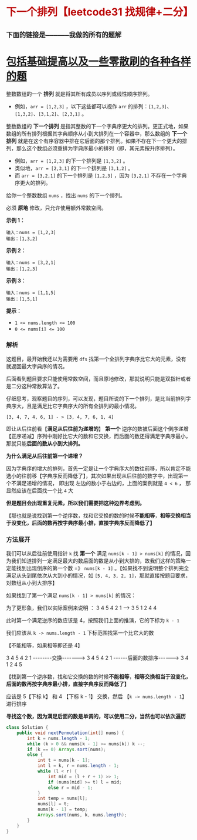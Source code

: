 # <font color="bb000">下一个排列【leetcode31 找规律+二分】</font>

## **`下面的链接是——————我做的所有的题解`**

# [包括基础提高以及一些零散刷的各种各样的题](https://www.acwing.com/blog/content/33005/) 

整数数组的一个 **排列** 就是将其所有成员以序列或线性顺序排列。

- 例如，`arr = [1,2,3]` ，以下这些都可以视作 `arr` 的排列：`[1,2,3]`、`[1,3,2]`、`[3,1,2]`、`[2,3,1]` 。

整数数组的 **下一个排列** 是指其整数的下一个字典序更大的排列。更正式地，如果数组的所有排列根据其字典顺序从小到大排列在一个容器中，那么数组的 **下一个排列** 就是在这个有序容器中排在它后面的那个排列。如果不存在下一个更大的排列，那么这个数组必须重排为字典序最小的排列（即，其元素按升序排列）。

- 例如，`arr = [1,2,3]` 的下一个排列是 `[1,3,2]` 。
- 类似地，`arr = [2,3,1]` 的下一个排列是 `[3,1,2]` 。
- 而 `arr = [3,2,1]` 的下一个排列是 `[1,2,3]` ，因为 `[3,2,1]` 不存在一个字典序更大的排列。

给你一个整数数组 `nums` ，找出 `nums` 的下一个排列。

必须 **原地** 修改，只允许使用额外常数空间。

 

**示例 1：**

```
输入：nums = [1,2,3]
输出：[1,3,2]
```

**示例 2：**

```
输入：nums = [3,2,1]
输出：[1,2,3]
```

**示例 3：**

```
输入：nums = [1,1,5]
输出：[1,5,1]
```

 

**提示：**

- `1 <= nums.length <= 100`
- `0 <= nums[i] <= 100`



### 解析

这题目，最开始我还以为需要用 `dfs` 找第一个全排列字典序比它大的元素，没有就返回最大字典序的情况。

后面看到题目要求只能使用常数空间，而且原地修改，那就说明只能是双指针或者是二分这种常数算法了。

仔细思考，观察题目的序列，可以发现，题目所说的下一个排列，是比当前排列字典序大，且是满足比它字典序大的所有全排列的最小情况。

`[3, 4, 7, 4, 6, 1] - > [3, 4, 7, 6, 1, 4]`

即让从后往前看【**满足从后往前为递增的**】 **第一个** 逆序的数被后面这个倒序递增【正序递减】序列中刚好比它大的数和它交换，而后面的数还得满足字典序最小，那就只能**后面的数从小到大排列。**

**为什么满足从后往前第一个递增？**

因为字典序的增大的排列，首先一定是让一个字典序大的数往前移，所以肯定不能选小的往前移【字典序反而降低了】，其次如果出现从后往前的数字中，出现第一个不满足递增的情况， 即出现 左边的数小于右边的，上面的案例就是 `4 < 6` ， 那显然应该在后面找一个比 `4` 大

**但是题目会出现重复元素，所以我们需要把这种边界考虑到。**

【那也就是说找到第一个逆序数，找和它交换的数的时候**不能相等**，**相等交换相当于没变化，后面的数再按字典序最小排，直接字典序反而降低了】**



### 方法展开

我们可以从后往前使用指针 `k` 找 **第一个** 满足 `nums[k - 1] > nums[k]` 的情况，因为我们知道排列一定满足最大的数后面的数是从小到大排的，故我们这样的策略一定能找到出现倒序的第一个数 =》 `nums[k - 1]` 。【如果找不到说明整个排列完全满足从头到尾依次从大到小的情况，如 `[5, 4, 3, 2, 1]`，那就直接按题目要求，对数组从小到大排序】

如果找到了第一个满足 `nums[k - 1] > nums[k]` 的情况：

为了更形象，我们以实际案例来说明 ：  3 4 5 4 2 1 --> 3 5 1 2 4 4

此时第一个满足逆序的数应该是 4，按照我们上面的推演，它的下标为 `k - 1`

我们应该从 `k -> nums.length - 1` 下标范围找第一个比它大的数

【不能相等，如果相等即还是 4】

3 4 5 4 2 1 --------交换-------> 3 4 5 4 2 1 ------后面的数排序------> 3 4 1 2 4 5 

【找到第一个逆序数，找和它交换的数的时候**不能相等**，**相等交换相当于没变化，后面的数再按字典序最小排，直接字典序反而降低了】**

应该是 5【下标 k】 和 4 【下标 k - 1】 交换，然后 【`k -> nums.length - 1`】进行排序

**寻找这个数，因为满足后面的数是单调的，可以使用二分，当然也可以依次遍历**

 ```java
 class Solution {
     public void nextPermutation(int[] nums) {
         int k = nums.length - 1;
         while (k > 0 && nums[k - 1] >= nums[k]) k --;
         if (k == 0) Arrays.sort(nums);
         else {
             int t = nums[k - 1];
             int l = k, r = nums.length - 1;
             while (l < r) {
                 int mid = (l + r + 1) >> 1;
                 if (nums[mid] >= t) l = mid;
                 else r = mid - 1;
             }
             int temp = nums[l];
             nums[l] = t;
             nums[k - 1] = temp;
             Arrays.sort(nums, k, nums.length);
         }
     }
 }
 ```















